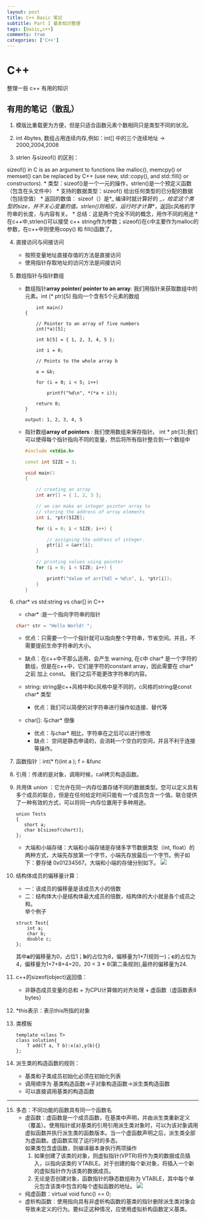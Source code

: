 ```yaml
---
layout: post
title: C++ Basic 笔记
subtitle: Part I 基本知识整理
tags: [basic,c++]
comments: true
categories: ['C++']
---
```

# C++
整理一些 c++ 有用的知识

## 有用的笔记（散乱）
1. 模版比重载更为方便，但是只适合函数元素个数相同只是类型不同的状况。

2. int 4bytes, 数组占用连续内存,例如：int[] 中的三个连续地址 -> 2000,2004,2008

3. strlen 与sizeof() 的区别：



sizeof() in C is as an argument to functions like malloc(), memcpy() or memset() can be replaced by C++ (use new, std::copy(), and std::fill() or constructors).
    * 类型：sizeof()是一个一元的操作，strlen()是一个预定义函数（包含在头文件中）
    * 支持的数据类型：sizeof() 给出任何类型的已分配的数据（包括空值）
    * 返回的数值： sizeof（）是*_ 编译时就计算好的 _*，给定这个类型的size，并不关心变量的值。strlen()则相反，*_运行时才计算_*，返回c风格的字符串的长度，与内容有关。
    * 总结：这是两个完全不同的概念，用作不同的用途 
    * 在c++中,strlen()可以接受 c++ string作为参数；sizeof()在c中主要作为malloc的参数，在c++中则使用copy() 和 fill()函数了。
    
    
4. 直接访问与间接访问  
    * 按照变量地址直接存值的方法是直接访问  
    * 使用指针存取地址的访问方法是间接访问  
    
    
5. 数组指针与指针数组  
    * 数组指针**array pointer/ pointer to an array**: 我们用指针来获取数组中的元素。int (* ptr)[5] 指向一个含有5个元素的数组
    
      ~~~
          int main() 
      { 

          // Pointer to an array of five numbers 
          int(*a)[5]; 

          int b[5] = { 1, 2, 3, 4, 5 }; 

          int i = 0; 

          // Points to the whole array b 

          a = &b; 

          for (i = 0; i < 5; i++) 

              printf("%d\n", *(*a + i)); 

          return 0; 
      } 

      output: 1, 2, 3, 4, 5
      ~~~

   * 指针数组**array of pointers** : 我们使用数组来保存指针。 int * ptr[3];我们可以使得每个指针指向不同的变量，然后将所有指针整合到一个数组中
   
      ```c++
      #include <stdio.h> 

      const int SIZE = 3; 

      void main() 
      { 

          // creating an array 
          int arr[] = { 1, 2, 3 }; 

          // we can make an integer pointer array to 
          // storing the address of array elements 
          int i, *ptr[SIZE]; 

          for (i = 0; i < SIZE; i++) { 

              // assigning the address of integer. 
              ptr[i] = &arr[i]; 
          } 

          // printing values using pointer 
          for (i = 0; i < SIZE; i++) { 

              printf("Value of arr[%d] = %d\n", i, *ptr[i]); 
          } 
      } 
      ```

6. char* vs std:string vs char[] in C++  
    * char* :是一个指向字符串的指针
    ```c++
    char* str = "Hello World! ";
    ```
      * 优点：只需要一个一个指针就可以指向整个字符串，节省空间。并且，不需要提前生命字符串的大小。  
      * 缺点：在c++中不那么适用，会产生 warning, 在c中 char* 是一个字符的数组，但是在c++中，它们是字符的constant array，因此需要在 char* 之前
      加上 const。 我们之后不能更改字符串的内容。
      
    * string: string是c++风格中和c风格中是不同的，c风格的string是const char* 类型  
      * 优点：我们可以简便的对字符串进行操作如连接、替代等  
      
    * char[]: 与char* 很像
      * 优点：与char* 相比，字符串在之后可以进行修改  
      * 缺点： 空间是静态申请的，会消耗一个空白的空间，并且不利于连接等操作。
        
7. 函数指针：int(* f)(int a ); f = &func


8. 引用：传递的是对象，调用时候，call拷贝构造函数。


9. 共用体 _union_ ：它允许在同一内存位置存储不同的数据类型。您可以定义具有多个成员的联合，但是在任何给定时间只能有一个成员包含一个值。联合提供了一种有效的方式，可以将同一内存位置用于多种用途。
    ~~~
    union Tests
    {
       short a;
       char b[sizeof(short)];
    };
    ~~~
    
    * 大端和小端存储：大端和小端存储是存储多字节数据类型（int, float）的两种方式，大端先存放第一个字节，小端先存放最后一个字节。例子如下：要存储 0x01234567。大端和小端的存储分别如下。
    ![](http://4.bp.blogspot.com/_IEmaCFe3y9g/SO3GGEF4UkI/AAAAAAAAAAc/z7waF2Lwg0s/s1600-h/lb.GIF)
    
10. 结构体成员的偏移量计算：  
    * 一：该成员的偏移量是该成员大小的倍数  
    * 二：结构体大小是结构体最大成员的倍数，结构体的大小就是各个成员之和。  
    举个例子
    ~~~
    struct Test{
        int a;
        char b;
        double c;
    };
    ~~~
    其中**a**的偏移量为0，占位1；**b**的占位为8，偏移量为1+7(规则一)；**c**的占位为4，偏移量为1+7+8+4=20，20 < 3 * 8(第二条规则),最终的偏移量为24.
   
   
11. c++的sizeof(object)返回值：  
    * 非静态成员变量的总和 + 为CPU计算做的对齐处理 + 虚函数（虚函数表8 bytes）


12. \*this表示：表示this所指的对象


13. 类模板
    ~~~
    template <class T>
    class solution{
        T add(T a, T b):x(a),y(b){}
    };
    ~~~
    
14. 派生类的构造函数的规则：
    *  基类和子类成员初始化必须在初始化列表  
    *  调用顺序为 基类构造函数->子对象构造函数->派生类构造函数  
    *  可以直接调用基类的构造函数
    
**************************************************************    
15. 多态：不同功能的函数具有同一个函数名  
    * 虚函数：虚函数是一个成员函数，在基类中声明，并由派生类重新定义（覆盖）。使用指针或对基类的引用引用派生类对象时，可以为该对象调用虚拟函数并执行派生类的函数版本。当一个虚函数声明之后，派生类全部为虚函数。虚函数实现了运行时的多态。   
    如果类包含虚函数，则编译器本身执行两项操作
      1. 如果创建了该类的对象，则虚拟指针(VPTR)将作为类的数据成员插入，以指向该类的 VTABLE。对于创建的每个新对象，将插入一个新的虚拟指针作为该类的数据成员。  
      2. 无论是否创建对象，函数指针的静态数组称为 VTABLE，其中每个单元包含该类中包含的每个虚拟函数的地址。
    ![](https://media.geeksforgeeks.org/wp-content/uploads/VirtualFunctionInC.png)
    * 纯虚函数：virtual void func() == 0;  
    * 虚析构函数：使用指向具有非虚析构函数的基类的指针删除派生类对象会导致未定义的行为。要纠正这种情况，应使用虚拟析构函数定义基类。
    
    

    
    
    
   
    
      
